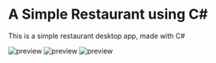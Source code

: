 <h1>A Simple Restaurant using C#</h1>
<p>This is a simple restaurant desktop app, made with C#</p>

<img src="https://github.com/AdamAjiLangit/SimpleRestaurant/assets/105685257/0b9304ac-f776-437f-a4ea-80ea45bf6567" alt="preview"/>

<img src="https://github.com/AdamAjiLangit/SimpleRestaurant/assets/105685257/34194893-d730-4657-8a24-643c5adc9a29" alt="preview"/>

<img src="https://github.com/AdamAjiLangit/SimpleRestaurant/assets/105685257/f023cb1f-cb88-45af-9bab-806b96668258" alt="preview"/>

